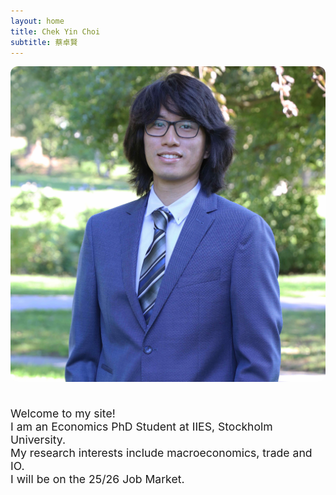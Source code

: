 ```yaml
---
layout: home
title: Chek Yin Choi 
subtitle: 蔡卓賢
---
```


<div style="display:flex; flex-wrap:wrap; align-items:center; gap:20px;">

  <!-- Photo on the left -->
  <div style="flex:1; min-width:250px;">
    <img src="/assets/img/portrait_lowres.jpg" alt="My photo"
         style="max-width:100%; border-radius:12px;">
  </div>

  <!-- Text on the right -->
  <div style="flex:1; min-width:250px;">
    <p style="font-size: 1.1rem;">
      Welcome to my site!<br>
      I am an Economics PhD Student at IIES, Stockholm University.<br>
      My research interests include macroeconomics, trade and IO.<br>
      I will be on the 25/26 Job Market.
    </p>

  </div>

</div>
